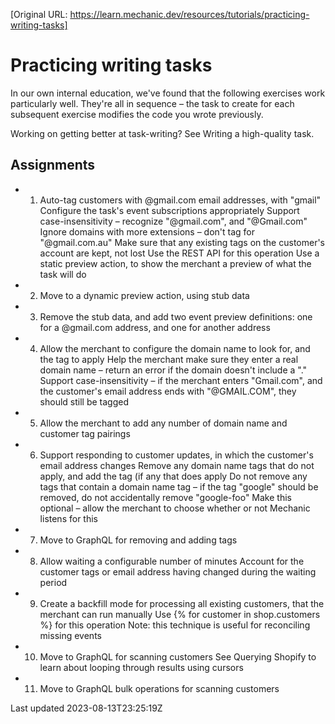 [Original URL: https://learn.mechanic.dev/resources/tutorials/practicing-writing-tasks]

# Practicing writing tasks

In our own internal education, we've found that the following exercises work particularly well. They're all in sequence – the task to create for each subsequent exercise modifies the code you wrote previously.

Working on getting better at task-writing? See Writing a high-quality task.

## Assignments

- 1. Auto-tag customers with @gmail.com email addresses, with "gmail" Configure the task's event subscriptions appropriately Support case-insensitivity – recognize "@gmail.com", and "@Gmail.com" Ignore domains with more extensions – don't tag for "@gmail.com.au" Make sure that any existing tags on the customer's account are kept, not lost Use the REST API for this operation Use a static preview action, to show the merchant a preview of what the task will do
- 2. Move to a dynamic preview action, using stub data
- 3. Remove the stub data, and add two event preview definitions: one for a @gmail.com address, and one for another address
- 4. Allow the merchant to configure the domain name to look for, and the tag to apply Help the merchant make sure they enter a real domain name – return an error if the domain doesn't include a "." Support case-insensitivity – if the merchant enters "Gmail.com", and the customer's email address ends with "@GMAIL.COM", they should still be tagged
- 5. Allow the merchant to add any number of domain name and customer tag pairings
- 6. Support responding to customer updates, in which the customer's email address changes Remove any domain name tags that do not apply, and add the tag (if any that does apply Do not remove any tags that contain a domain name tag – if the tag "google" should be removed, do not accidentally remove "google-foo" Make this optional – allow the merchant to choose whether or not Mechanic listens for this
- 7. Move to GraphQL for removing and adding tags
- 8. Allow waiting a configurable number of minutes Account for the customer tags or email address having changed during the waiting period
- 9. Create a backfill mode for processing all existing customers, that the merchant can run manually Use {% for customer in shop.customers %} for this operation Note: this technique is useful for reconciling missing events
- 10. Move to GraphQL for scanning customers See Querying Shopify to learn about looping through results using cursors
- 11. Move to GraphQL bulk operations for scanning customers

Last updated 2023-08-13T23:25:19Z